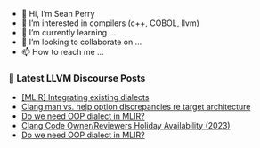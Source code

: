 - 👋 Hi, I’m Sean Perry
- 👀 I’m interested in compilers (c++, COBOL, llvm)
- 🌱 I’m currently learning ...
- 💞️ I’m looking to collaborate on ...
- 📫 How to reach me ...

<!---
s66perry/s66perry is a ✨ special ✨ repository because its `README.md` (this file) appears on your GitHub profile.
You can click the Preview link to take a look at your changes.
--->
### 📕 Latest LLVM Discourse Posts

<!-- DISCOURSE-LLVM:START -->
- [[MLIR] Integrating existing dialects](https://discourse.llvm.org/t/mlir-integrating-existing-dialects/75528#post_2)
- [Clang man vs. help option discrepancies re target architecture](https://discourse.llvm.org/t/clang-man-vs-help-option-discrepancies-re-target-architecture/75551#post_1)
- [Do we need OOP dialect in MLIR?](https://discourse.llvm.org/t/do-we-need-oop-dialect-in-mlir/75542#post_4)
- [Clang Code Owner/Reviewers Holiday Availability &lpar;2023&rpar;](https://discourse.llvm.org/t/clang-code-owner-reviewers-holiday-availability-2023/75549#post_4)
- [Do we need OOP dialect in MLIR?](https://discourse.llvm.org/t/do-we-need-oop-dialect-in-mlir/75542#post_3)
<!-- DISCOURSE-LLVM:END -->
